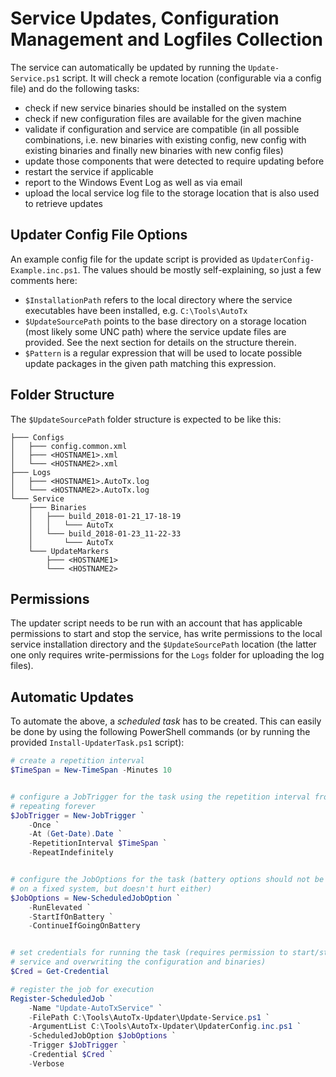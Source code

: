 Service Updates, Configuration Management and Logfiles Collection
=================================================================

The service can automatically be updated by running the `Update-Service.ps1`
script. It will check a remote location (configurable via a config file) and do
the following tasks:

- check if new service binaries should be installed on the system
- check if new configuration files are available for the given machine
- validate if configuration and service are compatible (in all possible
  combinations, i.e. new binaries with existing config, new config with existing
  binaries and finally new binaries with new config files)
- update those components that were detected to require updating before
- restart the service if applicable
- report to the Windows Event Log as well as via email
- upload the local service log file to the storage location that is also used
  to retrieve updates

Updater Config File Options
---------------------------

An example config file for the update script is provided as
`UpdaterConfig-Example.inc.ps1`. The values should be mostly self-explaining, so
just a few comments here:

- `$InstallationPath` refers to the local directory where the service
  executables have been installed, e.g. `C:\Tools\AutoTx`
- `$UpdateSourcePath` points to the base directory on a storage location (most
  likely some UNC path) where the service update files are provided. See the
  next section for details on the structure therein.
- `$Pattern` is a regular expression that will be used to locate possible
  update packages in the given path matching this expression.

Folder Structure
----------------

The `$UpdateSourcePath` folder structure is expected to be like this:

```
├─── Configs
│   ├─── config.common.xml
│   ├─── <HOSTNAME1>.xml
│   └─── <HOSTNAME2>.xml
├─── Logs
│   ├─── <HOSTNAME1>.AutoTx.log
│   └─── <HOSTNAME2>.AutoTx.log
└─── Service
    ├─── Binaries
    │   ├─── build_2018-01-21_17-18-19
    │   │   └─── AutoTx
    │   └─── build_2018-01-23_11-22-33
    │       └─── AutoTx
    └─── UpdateMarkers
        ├─── <HOSTNAME1>
        └─── <HOSTNAME2>
```

Permissions
-----------

The updater script needs to be run with an account that has applicable
permissions to start and stop the service, has write permissions to the local
service installation directory and the `$UpdateSourcePath` location (the latter
one only requires write-permissions for the `Logs` folder for uploading the log
files).

Automatic Updates
-----------------

To automate the above, a *scheduled task* has to be created. This can easily be
done by using the following PowerShell commands (or by running the provided
`Install-UpdaterTask.ps1` script):

```powershell
# create a repetition interval
$TimeSpan = New-TimeSpan -Minutes 10


# configure a JobTrigger for the task using the repetition interval from above,
# repeating forever
$JobTrigger = New-JobTrigger `
    -Once `
    -At (Get-Date).Date `
    -RepetitionInterval $TimeSpan `
    -RepeatIndefinitely


# configure the JobOptions for the task (battery options should not be required
# on a fixed system, but doesn't hurt either)
$JobOptions = New-ScheduledJobOption `
    -RunElevated `
    -StartIfOnBattery `
    -ContinueIfGoingOnBattery


# set credentials for running the task (requires permission to start/stop the
# service and overwriting the configuration and binaries)
$Cred = Get-Credential

# register the job for execution
Register-ScheduledJob `
    -Name "Update-AutoTxService" `
    -FilePath C:\Tools\AutoTx-Updater\Update-Service.ps1 `
    -ArgumentList C:\Tools\AutoTx-Updater\UpdaterConfig.inc.ps1 `
    -ScheduledJobOption $JobOptions `
    -Trigger $JobTrigger `
    -Credential $Cred `
    -Verbose
```
